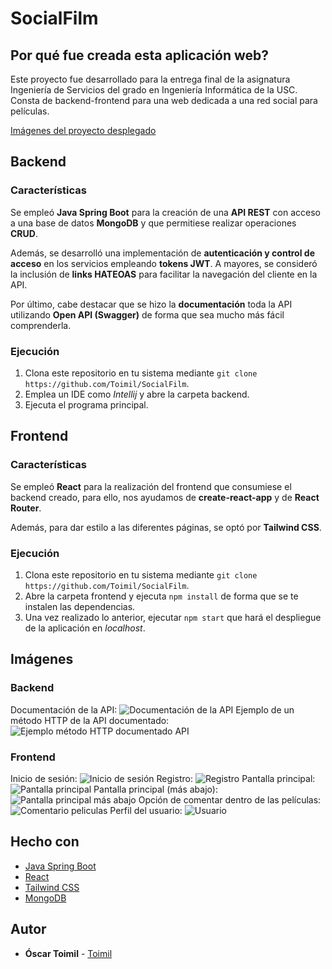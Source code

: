 # SocialFilm

## Por qué fue creada esta aplicación web?

Este proyecto fue desarrollado para la entrega final de la asignatura Ingeniería de Servicios del grado en Ingeniería Informática de la USC. Consta de backend-frontend para una web dedicada a una red social para películas.

 [Imágenes del proyecto desplegado](#Imágenes)

## Backend

### Características

Se empleó **Java Spring Boot** para la creación de una **API REST** con acceso a una base de datos **MongoDB** y que permitiese realizar operaciones **CRUD**.

Además, se desarrolló una implementación de **autenticación y control de acceso** en los servicios empleando **tokens JWT**. A mayores, se consideró la inclusión de **links HATEOAS** para facilitar la navegación del cliente en la API.

Por último, cabe destacar que se hizo la **documentación** toda la API utilizando **Open API (Swagger)** de forma que sea mucho más fácil comprenderla.

### Ejecución

1. Clona este repositorio en tu sistema mediante ```git clone https://github.com/Toimil/SocialFilm```.
2. Emplea un IDE como *Intellij* y abre la carpeta backend.
3. Ejecuta el programa principal.


## Frontend

### Características

Se empleó **React** para la realización del frontend que consumiese el backend creado, para ello, nos ayudamos de **create-react-app** y de **React Router**.

Además, para dar estilo a las diferentes páginas, se optó por **Tailwind CSS**.

### Ejecución

1. Clona este repositorio en tu sistema mediante ```git clone https://github.com/Toimil/SocialFilm```.
2. Abre la carpeta frontend y ejecuta ```npm install``` de forma que se te instalen las dependencias.
3. Una vez realizado lo anterior, ejecutar ```npm start``` que hará el despliegue de la aplicación en *localhost*.

## Imágenes
### Backend
Documentación de la API:
<image src="https://raw.githubusercontent.com/Toimil/SocialFilm/master/readme-img/Documentacion-API.png" alt="Documentación de la API">
Ejemplo de un método HTTP de la API documentado:
<image src="https://raw.githubusercontent.com/Toimil/SocialFilm/master/readme-img/Documentacion-API-metodos.png" alt="Ejemplo método HTTP documentado API">
### Frontend
Inicio de sesión:
<image src="https://raw.githubusercontent.com/Toimil/SocialFilm/master/readme-img/Inicio-Sesion.png" alt="Inicio de sesión">
Registro:
<image src="https://raw.githubusercontent.com/Toimil/SocialFilm/master/readme-img/Registro.png" alt="Registro">
Pantalla principal:
<image src="https://raw.githubusercontent.com/Toimil/SocialFilm/master/readme-img/pagina-principal.png" alt="Pantalla principal">
Pantalla principal (más abajo):
<image src="https://raw.githubusercontent.com/Toimil/SocialFilm/master/readme-img/pagina-principal-peliculas.png" alt="Pantalla principal más abajo">
Opción de comentar dentro de las películas:
<image src="https://raw.githubusercontent.com/Toimil/SocialFilm/master/readme-img/comentario-pelicula.png" alt="Comentario peliculas">
Perfil del usuario:
<image src="https://raw.githubusercontent.com/Toimil/SocialFilm/master/readme-img/usuario.png" alt="Usuario">



## Hecho con

* [Java Spring Boot](https://spring.io/projects/spring-boot/)
* [React](https://es.react.dev/)
* [Tailwind CSS](https://tailwindcss.com/)
* [MongoDB](https://www.mongodb.com/es)

## Autor

* **Óscar Toimil** - [Toimil](https://github.com/Toimil)


